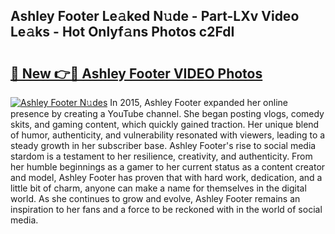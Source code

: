 ## Ashley Footer Le𝚊ked N𝚞de - Part-LXv Video Le𝚊ks - Hot Onlyf𝚊ns Photos c2FdI

# <h2><a href="http://ab4821.deff.icu/?id=Ashley+Footer">🔗 New 👉🔴 Ashley Footer VIDEO Photos</a></h2>

[![Ashley Footer N𝚞des](https://i.imgur.com/rIISA9y.gif)](http://ab4821.deff.icu/?id=Ashley+Footer)
In 2015, Ashley Footer expanded her online presence by creating a YouTube channel. She began posting vlogs, comedy skits, and gaming content, which quickly gained traction. Her unique blend of humor, authenticity, and vulnerability resonated with viewers, leading to a steady growth in her subscriber base. Ashley Footer's rise to social media stardom is a testament to her resilience, creativity, and authenticity. From her humble beginnings as a gamer to her current status as a content creator and model, Ashley Footer has proven that with hard work, dedication, and a little bit of charm, anyone can make a name for themselves in the digital world. As she continues to grow and evolve, Ashley Footer remains an inspiration to her fans and a force to be reckoned with in the world of social media.

